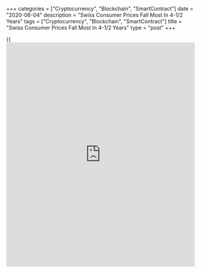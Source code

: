 +++
categories = ["Cryptocurrency", "Blockchain", "SmartContract"]
date = "2020-06-04"
description = "Swiss Consumer Prices Fall Most In 4-1/2 Years"
tags = ["Cryptocurrency", "Blockchain", "SmartContract"]
title = "Swiss Consumer Prices Fall Most In 4-1/2 Years"
type = "post"
+++

{{<iframe id="large-banner" src="https://www.bounty.group/#slide=4.0" width="100%" height="600" scrolling="no" style="border: 0px solid rgb(216, 221, 230); border-radius: 3px;">}}

Switzerland's consumer prices declined the most in nearly four-
and-a-half years in May, data from the Federal Statistical Office showed
on Thursday.

The consumer price index decreased 1.3 percent year-on-year in May,
following a 1.1 percent fall in April. This was in line with economists'
expectation.

The latest decline was the worst since January 2016, when prices fell
1.3 percent.

On a monthly basis, consumer prices remained unchanged in May, after a
0.4 percent fall in the previous month. Economists had expected a 0.1
percent rise.

The monthly stability was driven by a rise in prices for housing rental,
international package holidays, and stone fruits, while fuel prices and
hotel accommodation decreased, the agency reported.

The core CPI fell 0.6 percent annually in May and rose 0.1 percent from
the previous month.

The EU measure of harmonized index of consumer prices fell 0.2 percent
monthly in May and declined 1.0 percent from the previous year.

For comments and feedback [contact](https://www.playgroundfx.com/contact/): editorial@rtt[news](https://www.letsplayfx.com/blog/forex-news-website/).com

[Economic News][1]

 **What parts of the world are seeing the best (and worst) economic
performances lately? Click[here][2] to check out our [Econ Scorecard][2]
and find out! See up-to-the-moment [ranking](https://www.playgroundfx.com/blog/crypto-exchange-ranking/)s for the best and worst
performers in [GDP][3], [unemployment rate][4], [inflation][5] and much
more.**

   1. www.rtt[news](https://www.letsplayfx.com/blog/forex-news-website/).com/Content/EconomicNews.aspx
   2. www.rtt[news](https://www.letsplayfx.com/blog/forex-news-website/).com/economic-scorecard/world-rank/unemployment-rate/highest-performance.aspx
   3. www.rtt[news](https://www.letsplayfx.com/blog/forex-news-website/).com/economic-scorecard/world-rank/GDP/highest-performance.aspx
   4. www.rtt[news](https://www.letsplayfx.com/blog/forex-news-website/).com/economic-scorecard/world-rank/unemployment-rate/lowest-performance.aspx
   5. www.rtt[news](https://www.letsplayfx.com/blog/forex-news-website/).com/economic-scorecard/world-rank/CPI/highest-performance.aspx